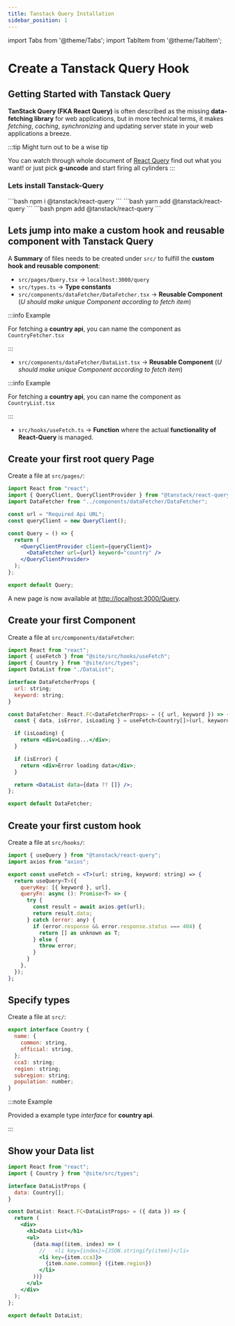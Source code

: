 ```yaml
---
title: Tanstack Query Installation
sidebar_position: 1
---
```


import Tabs from '@theme/Tabs';
import TabItem from '@theme/TabItem';

# Create a Tanstack Query Hook

## Getting Started with Tanstack Query

**TanStack Query (FKA React Query)** is often described as the missing **data-fetching library** for web applications, but in more technical terms, it makes _fetching_, _caching_, _synchronizing_ and updating server state in your web applications a breeze.

:::tip Might turn out to be a wise tip

You can watch through whole document of [React Query](https://tanstack.com/query/latest/docs/framework/react/installation) find out what you want!
or just pick **g-uncode** and start firing all cylinders
:::

### Lets install Tanstack-Query

<Tabs>
    <TabItem value="npm" label="npm" default>
        ```bash
        npm i @tanstack/react-query
        ```
    </TabItem>
    <TabItem value="yarn" label="yarn" default>
        ```bash
        yarn add @tanstack/react-query
        ```
    </TabItem>
    <TabItem value="pnpm" label="pnpm" default>
       ```bash
        pnpm add @tanstack/react-query
        ```
    </TabItem>
</Tabs>

## Lets jump into make a custom hook and reusable component with Tanstack Query

A **Summary** of files needs to be created under `src/` to fulfill the **custom hook and reusable component**:

- `src/pages/Query.tsx` → `localhost:3000/query`
- `src/types.ts` → **Type constants**
- `src/components/dataFetcher/DataFetcher.tsx` → **Reusable Component** (_U should make unique Component according to fetch item_)

:::info Example

For fetching a **country api**, you can name the component as `CountryFetcher.tsx`

:::

- `src/components/dataFetcher/DataList.tsx` → **Reusable Component** (_U should make unique Component according to fetch item_)

:::info Example

For fetching a **country api**, you can name the component as `CountryList.tsx`

:::

- `src/hooks/useFetch.ts` → **Function** where the actual **functionality of React-Query** is managed.

## Create your first root query Page

Create a file at `src/pages/`:

```jsx title="src/pages/Query.tsx"
import React from "react";
import { QueryClient, QueryClientProvider } from "@tanstack/react-query";
import DataFetcher from "../components/dataFetcher/DataFetcher";

const url = "Required Api URL";
const queryClient = new QueryClient();

const Query = () => {
  return (
    <QueryClientProvider client={queryClient}>
      <DataFetcher url={url} keyword="country" />
    </QueryClientProvider>
  );
};

export default Query;
```

A new page is now available at [http://localhost:3000/Query](http://localhost:3000/Query).

## Create your first Component

Create a file at `src/components/dataFetcher`:

```jsx title="src/components/dataFetcher/DataFetcher.tsx"
import React from "react";
import { useFetch } from "@site/src/hooks/useFetch";
import { Country } from "@site/src/types";
import DataList from "./DataList";

interface DataFetcherProps {
  url: string;
  keyword: string;
}

const DataFetcher: React.FC<DataFetcherProps> = ({ url, keyword }) => {
  const { data, isError, isLoading } = useFetch<Country[]>(url, keyword);

  if (isLoading) {
    return <div>Loading...</div>;
  }

  if (isError) {
    return <div>Error loading data</div>;
  }

  return <DataList data={data ?? []} />;
};

export default DataFetcher;
```

## Create your first custom hook

Create a file at `src/hooks/`:

```jsx title="src/hooks/useFetch.ts"
import { useQuery } from "@tanstack/react-query";
import axios from "axios";

export const useFetch = <T>(url: string, keyword: string) => {
  return useQuery<T>({
    queryKey: [{ keyword }, url],
    queryFn: async (): Promise<T> => {
      try {
        const result = await axios.get(url);
        return result.data;
      } catch (error: any) {
        if (error.response && error.response.status === 404) {
          return [] as unknown as T;
        } else {
          throw error;
        }
      }
    },
  });
};
```

## Specify types

Create a file at `src/`:

```jsx title="src/types.ts"
export interface Country {
  name: {
    common: string,
    official: string,
  };
  cca3: string;
  region: string;
  subregion: string;
  population: number;
}
```

:::note Example

Provided a example type _interface_ for **country api**.

:::

## Show your Data list

```jsx title="src/components/dataFetcher/DataList.tsx"
import React from "react";
import { Country } from "@site/src/types";

interface DataListProps {
  data: Country[];
}

const DataList: React.FC<DataListProps> = ({ data }) => {
  return (
    <div>
      <h1>Data List</h1>
      <ul>
        {data.map((item, index) => (
          //   <li key={index}>{JSON.stringify(item)}</li>
          <li key={item.cca3}>
            {item.name.common} ({item.region})
          </li>
        ))}
      </ul>
    </div>
  );
};

export default DataList;
```
